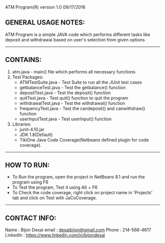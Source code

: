 ATM Program(R) version 1.0 09/17/2016

GENERAL USAGE NOTES:
--------------------

ATM Program is a simple JAVA code which performs different tasks like 
deposit and withdrawal based on user's selection from given options

----------------------------------------------------------------------

CONTAINS:
---------

1. atm.java - main() file which performs all necessary functions
2. Test Packages:
   - ATMTestSuite.java - Test Suite to run all the JUnit test cases
   - getbalanceTest.java - Test the getbalance() function
   - depositTest.java - Test the deposit() function
   - quitTest.java - Test quit() function to quit the program
   - withdrawalTest.java - Test the withdrawal() function
   - frequencyTest.java - Test the candeposit() and canwithdraw() function
   - userInputTest.java - Test userInput() function
3. Libraries:
   - junit-4.10.jar
   - JDK 1.8(Default)
   - TikiOne Java Code Coverage(Netbeans defined plugin for code coverage).

----------------------------------------------------------------------------

HOW TO RUN:
-----------
- To Run the program, open the project in NetBeans 8.1 and run the program using F6
- To Test the program, Test it using Alt + F6
- To Check the code coverage, right click on project name in 'Projects' tab and click on Test with 
   JaCoCoverage.
 
---------------------------------------------------------------------------------------------------

CONTACT INFO:
-------------

Name     :  Bijon Desai
email    :  desaibijon@gmail.com
Phone    :  214-566-4617
LinkedIn :  https://www.linkedin.com/in/bijondesai

